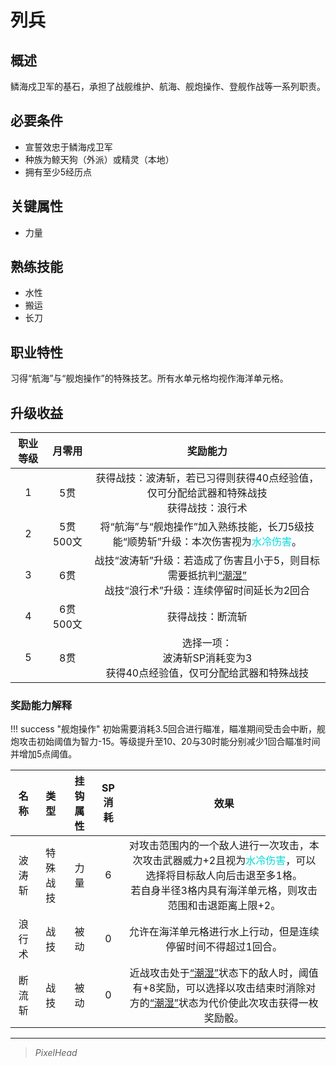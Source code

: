 # 列兵

## 概述

鳞海戍卫军的基石，承担了战舰维护、航海、舰炮操作、登舰作战等一系列职责。

## 必要条件

* 宣誓效忠于鳞海戍卫军
* 种族为鲸天狗（外派）或精灵（本地）
* 拥有至少5经历点

## 关键属性

* 力量

## 熟练技能

* 水性
* 搬运
* 长刀

## 职业特性

习得“航海”与“舰炮操作”的特殊技艺。所有水单元格均视作海洋单元格。

## 升级收益

职业等级|月零用|奖励能力
:--:|:--:|:--:
1|5贯|获得战技：波涛斩，若已习得则获得40点经验值，仅可分配给武器和特殊战技<br>获得战技：浪行术
2|5贯500文|将“航海”与“舰炮操作”加入熟练技能，长刀5级技能“顺势斩”升级：本次伤害视为<font color="#00dbdb">水冷伤害</font>。
3|6贯|战技“波涛斩”升级：若造成了伤害且小于5，则目标需要抵抗判<a href="../../../../status/normal/#潮湿" target="_blank">“潮湿”</a><br>战技“浪行术”升级：连续停留时间延长为2回合
4|6贯500文|获得战技：断流斩
5|8贯|选择一项：<br>波涛斩SP消耗变为3<br>获得40点经验值，仅可分配给武器和特殊战技

### 奖励能力解释

!!! success "舰炮操作"
    初始需要消耗3.5回合进行瞄准，瞄准期间受击会中断，舰炮攻击初始阈值为智力-15。等级提升至10、20与30时能分别减少1回合瞄准时间并增加5点阈值。

名称|类型|挂钩属性|SP消耗|效果
:--:|:--:|:--:|:--:|:--:
波涛斩|特殊战技|力量|6|对攻击范围内的一个敌人进行一次攻击，本次攻击武器威力+2且视为<font color="#00dbdb">水冷伤害</font>，可以选择将目标敌人向后击退至多1格。<br>若自身半径3格内具有海洋单元格，则攻击范围和击退距离上限+2。
浪行术|战技|被动|0|允许在海洋单元格进行水上行动，但是连续停留时间不得超过1回合。
断流斩|战技|被动|0|近战攻击处于<a href="../../../../status/normal/#潮湿" target="_blank">“潮湿”</a>状态下的敌人时，阈值有+8奖励，可以选择以攻击结束时消除对方的<a href="../../../../status/normal/#潮湿" target="_blank">“潮湿”</a>状态为代价使此次攻击获得一枚奖励骰。

---

> *PixelHead*
